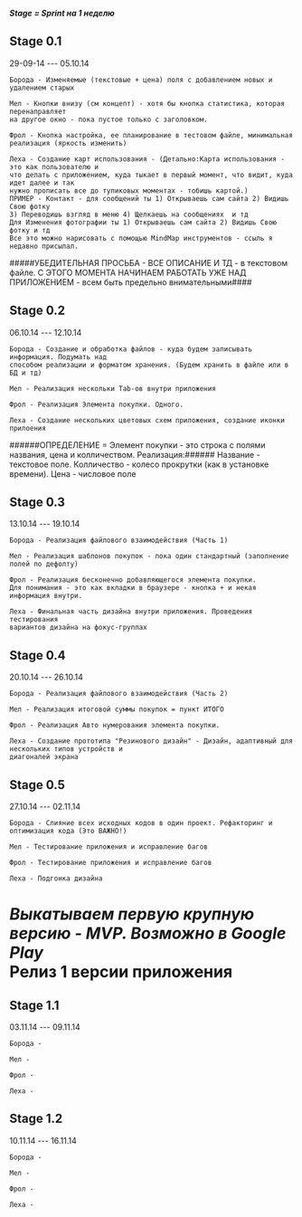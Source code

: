 ***Stage = Sprint на 1 неделю***

## Stage 0.1 ##
29-09-14 --- 05.10.14

	Борода - Изменяемые (текстовые + цена) поля с добавлением новых и удалением старых
	
	Мел - Кнопки внизу (см концепт) - хотя бы кнопка статистика, которая перенаправляет 
	на другое окно - пока пустое только с заголовком.
	
	Фрол - Кнопка настройка, ее планирование в тестовом файле, минимальная реализация (яркость изменить)
	
	Леха - Создание карт использования - (Детально:Карта использования - это как пользователю и 
	что делать с приложением, куда тыкает в первый момент, что видит, куда идет далее и так
	нужно прописать	все до тупиковых моментах - тобишь картой.)
	ПРИМЕР - Контакт - для сообщений ты 1) Открываешь сам сайта 2) Видишь Свою фотку 
	3) Переводишь взгляд в меню 4) Щелкаешь на сообщениях  и тд
	Для Изменения фотографии ты 1) Открываешь сам сайта 2) Видишь Свою фотку и тд
	Все это можно нарисовать с помощью MindMap инструментов - ссыль я недавно присылал.

#####УБЕДИТЕЛЬНАЯ ПРОСЬБА - ВСЕ ОПИСАНИЕ И ТД - в текстовом файле. С ЭТОГО МОМЕНТА НАЧИНАЕМ РАБОТАТЬ УЖЕ НАД ПРИЛОЖЕНИЕМ - всем быть предельно внимательными####


## Stage 0.2 ##
06.10.14 --- 12.10.14

	Борода - Создание и обработка файлов - куда будем записывать информация. Подумать над 
	способом реализации и форматом хранения. (Будем хранить в файле или в БД и тд)
	
	Мел - Реализация нескольки Tab-ов внутри приложения
	
	Фрол - Реализация Элемента покупки. Одного.
	
	Леха - Создание нескольких цветовых схем приложения, создание иконки прилоения
	
######ОПРЕДЕЛЕНИЕ = Элемент покупки - это строка с полями названия, цена и колличеством. Реализация:######
Название - текстовое поле. Колличество - колесо прокрутки (как в установке времени). Цена - числовое поле
	
	
## Stage 0.3 ##
13.10.14 --- 19.10.14

	Борода - Реализация файлового взаимодействия (Часть 1)
	
	Мел - Реализация шаблонов покупок - пока один стандартный (заполнение полей по дефолту)
	
	Фрол - Реализация бесконечно добавляющегося элемента покупки.
	Для понимания - это как вкладки в браузере - кнопка + и некая информация внутри.
	
	Леха - Финальная часть дизайна внутри приложения. Проведения тестирования
	вариантов дизайна на фокус-группах


## Stage 0.4 ##
20.10.14 --- 26.10.14

	Борода - Реализация файлового взаимодействия (Часть 2)
	
	Мел - Реализация итоговой суммы покупок = пункт ИТОГО
	
	Фрол - Реализация Авто нумерования элемента покупки.
	
	Леха - Создание прототипа "Резинового дизайн" - Дизайн, адаптивный для нескольких типов устройств и 
	диагоналей экрана
	
	
## Stage 0.5 ##
27.10.14 --- 02.11.14

	Борода - Слияние всех исходных кодов в один проект. Рефакторинг и оптимизация кода (Это ВАЖНО!)
	
	Мел - Тестирование приложения и исправление багов
	
	Фрол - Тестирование приложения и исправление багов
	
	Леха - Подгонка дизайна
	
***Выкатываем первую крупную версию - MVP. Возможно в Google Play***	
Релиз 1 версии приложения
=========================


## Stage 1.1 ##
03.11.14 --- 09.11.14

	Борода - 
	
	Мел - 
	
	Фрол - 
	
	Леха -
	
## Stage 1.2 ##
10.11.14 --- 16.11.14

	Борода - 
	
	Мел - 
	
	Фрол - 
	
	Леха -
